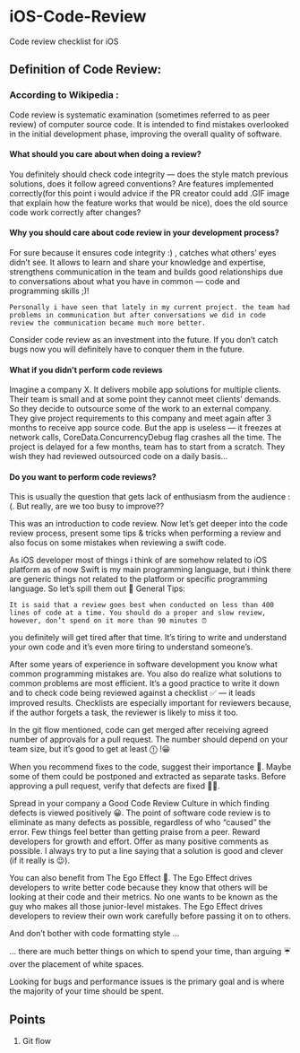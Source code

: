 # iOS-Code-Review
Code review checklist for iOS


## Definition of Code Review:

### According to Wikipedia :

Code review is systematic examination (sometimes referred to as peer review) of computer source code. It is intended to find mistakes overlooked in the initial development phase, improving the overall quality of software.

#### What should you care about when doing a review?

You definitely should check code integrity — does the style match previous solutions, does it follow agreed conventions? Are features implemented correctly(for this point i would advice if the PR creator could add .GIF image that explain how the feature works that would be nice), does the old source code work correctly after changes?

#### Why you should care about code review in your development process?

For sure because it ensures code integrity :) , catches what others’ eyes didn’t see. It allows to learn and share your knowledge and expertise, strengthens communication in the team and builds good relationships due to conversations about what you have in common — code and programming skills ;)!

    Personally i have seen that lately in my current project. the team had problems in communication but after conversations we did in code review the communication became much more better.

Consider code review as an investment into the future. If you don’t catch bugs now you will definitely have to conquer them in the future.

#### What if you didn’t perform code reviews

Imagine a company X. It delivers mobile app solutions for multiple clients. Their team is small and at some point they cannot meet clients’ demands. So they decide to outsource some of the work to an external company. They give project requirements to this company and meet again after 3 months to receive app source code. But the app is useless — it freezes at network calls, CoreData.ConcurrencyDebug flag crashes all the time. The project is delayed for a few months, team has to start from a scratch. They wish they had reviewed outsourced code on a daily basis…

#### Do you want to perform code reviews?

This is usually the question that gets lack of enthusiasm from the audience :(. But really, are we too busy to improve??

This was an introduction to code review. Now let’s get deeper into the code review process, present some tips & tricks when performing a review and also focus on some mistakes when reviewing a swift code.

As iOS developer most of things i think of are somehow related to iOS platform as of now Swift is my main programming language, but i think there are generic things not related to the platform or specific programming language. So let’s spill them out 🚀
General Tips:

    It is said that a review goes best when conducted on less than 400 lines of code at a time. You should do a proper and slow review, however, don’t spend on it more than 90 minutes ⏰

you definitely will get tired after that time. It’s tiring to write and understand your own code and it’s even more tiring to understand someone’s.

After some years of experience in software development you know what common programming mistakes are. You also do realize what solutions to common problems are most efficient. It’s a good practice to write it down and to check code being reviewed against a checklist ✅ — it leads improved results. Checklists are especially important for reviewers because, if the author forgets a task, the reviewer is likely to miss it too.

In the git flow mentioned, code can get merged after receiving agreed number of approvals for a pull request. The number should depend on your team size, but it’s good to get at least ⓵ !😀

When you recommend fixes to the code, suggest their importance 💬. Maybe some of them could be postponed and extracted as separate tasks. Before approving a pull request, verify that defects are fixed 🔧🔨.

Spread in your company a Good Code Review Culture in which finding defects is viewed positively 😀. The point of software code review is to eliminate as many defects as possible, regardless of who “caused” the error. Few things feel better than getting praise from a peer. Reward developers for growth and effort. Offer as many positive comments as possible. I always try to put a line saying that a solution is good and clever (if it really is 😉).

You can also benefit from The Ego Effect 💎. The Ego Effect drives developers to write better code because they know that others will be looking at their code and their metrics. No one wants to be known as the guy who makes all those junior-level mistakes. The Ego Effect drives developers to review their own work carefully before passing it on to others.

And don’t bother with code formatting style …

… there are much better things on which to spend your time, than arguing ☔️ over the placement of white spaces.

Looking for bugs and performance issues is the primary goal and is where the majority of your time should be spent.


## Points 
1. Git flow
